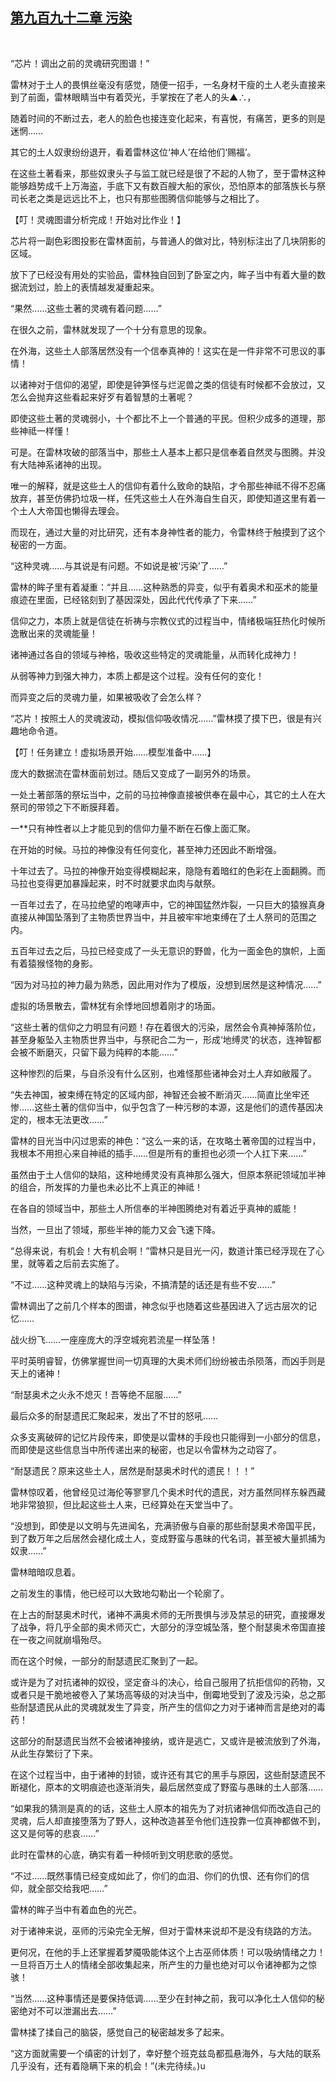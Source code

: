 ## [第九百九十二章 污染](https://www.xxbiquge.com/11_11222/9040789.html)
﻿

  “芯片！调出之前的灵魂研究图谱！”

  雷林对于土人的畏惧丝毫没有感觉，随便一招手，一名身材干瘦的土人老头直接来到了前面，雷林眼睛当中有着荧光，手掌按在了老人的头▲∴，

  随着时间的不断过去，老人的脸色也接连变化起来，有喜悦，有痛苦，更多的则是迷惘……

  其它的土人奴隶纷纷退开，看着雷林这位‘神人’在给他们‘赐福’。

  在这些土著看来，那些奴隶头子与监工就已经是很了不起的人物了，至于雷林这种能够趋势成千上万海盗，手底下又有数百艘大船的家伙，恐怕原本的部落族长与祭司长老之类是远远比不上，也只有那些图腾信仰能够与之相比了。

  【叮！灵魂图谱分析完成！开始对比作业！】

  芯片将一副色彩图投影在雷林面前，与普通人的做对比，特别标注出了几块阴影的区域。

  放下了已经没有用处的实验品，雷林独自回到了卧室之内，眸子当中有着大量的数据流划过，脸上的表情越发凝重起来。

  “果然……这些土著的灵魂有着问题……”

  在很久之前，雷林就发现了一个十分有意思的现象。

  在外海，这些土人部落居然没有一个信奉真神的！这实在是一件非常不可思议的事情！

  以诸神对于信仰的渴望，即使是钟笋怪与烂泥兽之类的信徒有时候都不会放过，又怎么会抛弃这些看起来好歹有着智慧的土著呢？

  即使这些土著的灵魂弱小，十个都比不上一个普通的平民。但积少成多的道理，那些神祗一样懂！

  可是。在雷林攻破的部落当中，那些土人基本上都只是信奉着自然灵与图腾。并没有大陆神系诸神的出现。

  唯一的解释，就是这些土人的信仰有着什么致命的缺陷，才令那些神祗不得不忍痛放弃，甚至仿佛扔垃圾一样，任凭这些土人在外海自生自灭，即使知道这里有着一个土人大帝国也懒得去理会。

  而现在，通过大量的对比研究，还有本身神性者的能力，令雷林终于触摸到了这个秘密的一方面。

  “这种灵魂……与其说是有问题。不如说是被‘污染’了……”

  雷林的眸子里有着凝重：“并且……这种熟悉的异变，似乎有着奥术和巫术的能量痕迹在里面，已经铭刻到了基因深处，因此代代传承了下来……”

  信仰之力，本质上就是信徒在祈祷与宗教仪式的过程当中，情绪极端狂热化时候所逸散出来的灵魂能量！

  诸神通过各自的领域与神格，吸收这些特定的灵魂能量，从而转化成神力！

  从弱等神力到强大神力，本质上都是这个过程。没有任何的变化！

  而异变之后的灵魂力量，如果被吸收了会怎么样？

  “芯片！按照土人的灵魂波动，模拟信仰吸收情况……”雷林摸了摸下巴，很是有兴趣地命令道。

  【叮！任务建立！虚拟场景开始……模型准备中……】

  庞大的数据流在雷林面前划过。随后又变成了一副另外的场景。

  一处土著部落的祭坛当中，之前的马拉神像直接被供奉在最中心，其它的土人在大祭司的带领之下不断膜拜着。

  一**只有神性者以上才能见到的信仰力量不断在石像上面汇聚。

  在开始的时候。马拉的神像没有任何变化，甚至神力还因此不断增强。

  十年过去了。马拉的神像开始变得模糊起来，隐隐有着暗红的色彩在上面翻腾。而马拉也变得更加暴躁起来，时不时就要求血肉与献祭。

  一百年过去了，在马拉绝望的咆哮声中，它的神国猛然炸裂，一只巨大的猿猴真身直接从神国坠落到了主物质世界当中，并且被牢牢地束缚在了土人祭司的范围之内。

  五百年过去之后，马拉已经变成了一头无意识的野兽，化为一面金色的旗帜，上面有着猿猴怪物的身影。

  “因为对马拉的神力最为熟悉，因此用对作为了模版，没想到居然是这种情况……”

  虚拟的场景散去，雷林犹有余悸地回想着刚才的场面。

  “这些土著的信仰之力明显有问题！存在着很大的污染，居然会令真神掉落阶位，甚至身躯坠入主物质世界当中，与祭祀合二为一，形成‘地缚灵’的状态，连神智都会被不断磨灭，只留下最为纯粹的本能……”

  这种惨烈的后果，与自杀没有什么区别，也难怪那些诸神会对土人弃如敝履了。

  “失去神国，被束缚在特定的区域内部，神智还会被不断消灭……简直比坐牢还惨……这些土著的信仰当中，似乎包含了一种污秽的本源，这是他们的遗传基因决定的，根本无法更改……”

  雷林的目光当中闪过思索的神色：“这么一来的话，在攻略土著帝国的过程当中，我根本不用担心来自神祗的插手……但是所有的重担也必须一个人扛下来……”

  虽然由于土人信仰的缺陷，这种地缚灵没有真神那么强大，但原本祭祀领域加半神的组合，所发挥的力量也未必比不上真正的神祗！

  在各自的领域当中，那些土人所信奉的半神图腾绝对有着近乎真神的威能！

  当然，一旦出了领域，那些半神的能力又会飞速下降。

  “总得来说，有机会！大有机会啊！”雷林只是目光一闪，数道计策已经浮现在了心里，就等着之后前去实施了。

  “不过……这种灵魂上的缺陷与污染，不搞清楚的话还是有些不安……”

  雷林调出了之前几个样本的图谱，神念似乎也随着这些基因进入了远古层次的记忆……

  战火纷飞……一座座庞大的浮空城宛若流星一样坠落！

  平时英明睿智，仿佛掌握世间一切真理的大奥术师们纷纷被击杀陨落，而凶手则是天上的诸神！

  “耐瑟奥术之火永不熄灭！吾等绝不屈服……”

  最后众多的耐瑟遗民汇聚起来，发出了不甘的怒吼……

  众多支离破碎的记忆片段传来，即使是以雷林的手段也只能得到一小部分的信息，而即使是这些信息当中所传递出来的秘密，也足以令雷林为之动容了。

  “耐瑟遗民？原来这些土人，居然是耐瑟奥术时代的遗民！！！”

  雷林惊叹着，他曾经见过海伦等寥寥几个奥术时代的遗民，对方虽然同样东躲西藏地非常狼狈，但比起这些土人来，已经算处在天堂当中了。

  “没想到，即使是以文明与先进闻名，充满骄傲与自豪的那些耐瑟奥术帝国平民，到了数万年之后居然会褪化成土人，变成野蛮与愚昧的代名词，甚至被大量抓捕为奴隶……”

  雷林暗暗叹息着。

  之前发生的事情，他已经可以大致地勾勒出一个轮廓了。

  在上古的耐瑟奥术时代，诸神不满奥术师的无所畏惧与涉及禁忌的研究，直接爆发了战争，将几乎全部的奥术师灭亡，大部分的浮空城坠落，整个耐瑟奥术帝国直接在一夜之间就崩塌殆尽。

  而在这个时候，一部分的耐瑟遗民汇聚到了一起。

  或许是为了对抗诸神的奴役，坚定奋斗的决心，给自己服用了抗拒信仰的药物，又或者只是干脆地被卷入了某场高等级的对决当中，倒霉地受到了波及污染，总之那些耐瑟遗民从此的灵魂就发生了异变，所产生的信仰之力对于诸神而言是绝对的毒药！

  这部分的耐瑟遗民当然不会被诸神接纳，或许是逃亡，又或许是被流放到了外海，从此生存繁衍了下来。

  在这个过程当中，由于诸神的封锁，或许还有其它的黑手与原因，这些耐瑟遗民不断褪化，原本的文明痕迹也逐渐消失，最后居然变成了野蛮与愚昧的土人部落……

  “如果我的猜测是真的的话，这些土人原本的祖先为了对抗诸神信仰而改造自己的灵魂，后人却直接堕落为了野人，这种改造甚至令他们连投靠一位真神都做不到，这又是何等的悲哀……”

  此时在雷林的心底，确实有着一种倾听到文明悲歌的感觉。

  “不过……既然事情已经变成如此了，你们的血泪、你们的仇恨、还有你们的信仰，就全部交给我吧……”

  雷林的眸子当中有着血色的光芒。

  对于诸神来说，巫师的污染完全无解，但对于雷林来说却不是没有绕路的方法。

  更何况，在他的手上还掌握着梦魇吸能体这个上古巫师体质！可以吸纳情绪之力！一旦将百万土人的情绪全部收集起来，所产生的力量也绝对可以令诸神都为之惊骇！

  “当然……这种事情还是要保持低调……至少在封神之前，我可以净化土人信仰的秘密绝对不可以泄漏出去……”

  雷林揉了揉自己的脑袋，感觉自己的秘密越发多了起来。

  “这方面就需要一个缜密的计划了，幸好整个班克兹岛都孤悬海外，与大陆的联系几乎没有，还有着隐瞒下来的机会！”(未完待续。)u

  
